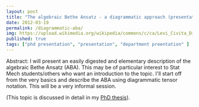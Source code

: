 ```yaml
---
layout: post
title: "The algebraic Bethe Ansatz - a diagrammatic approach (presentation)"
date: 2012-03-19
permalink: /diagrammatic-aba/
img: https://upload.wikimedia.org/wikipedia/commons/c/ca/Levi_Civita_Diagrammatic.png
published: true
tags: ["phd presentation", "presentation", "department preentation" ]
---
```


Abstract: I will present an easily digested and elementary description of the algebraic Bethe Ansatz (ABA). This may be of particular interest to Stat Mech students/others who want an introduction to the topic. I'll start off from the very basics and describe the ABA using diagrammatic tensor notation. This will be a very informal session.

(This topic is discussed in detail in my [PhD thesis](https://minerva-access.unimelb.edu.au/handle/11343/58978)).
